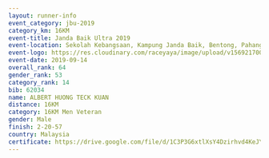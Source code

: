 ```yaml
---
layout: runner-info 
event_category: jbu-2019 
category_km: 16KM 
event-title: Janda Baik Ultra 2019  
event-location: Sekolah Kebangsaan, Kampung Janda Baik, Bentong, Pahang, Malaysia 
event-logo: https://res.cloudinary.com/raceyaya/image/upload/v1569217009/logo/janda-baik_vch1pc.jpg 
event-date: 2019-09-14 
overall_rank: 64
gender_rank: 53
category_rank: 14
bib: 62034
name: ALBERT HUONG TECK KUAN
distance: 16KM
category: 16KM Men Veteran
gender: Male
finish: 2-20-57
country: Malaysia
certificate: https://drive.google.com/file/d/1C3P3G6xtlXsY4Dzirhvd4KeJY_f5N5uD/view?usp=sharing
---
```

